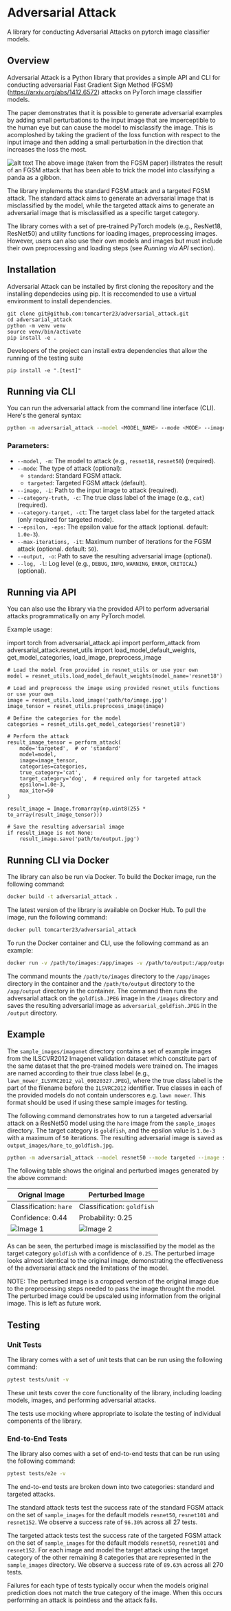 # Adversarial Attack
A library for conducting Adversarial Attacks on pytorch image classifier models.

## Overview
Adversarial Attack is a Python library that provides a simple API and CLI for conducting adversarial Fast Gradient Sign Method (FGSM) (https://arxiv.org/abs/1412.6572) attacks on PyTorch image classifier models.

The paper demonstrates that it is possible to generate adversarial examples by adding small perturbations to the input image that are imperceptible to the human eye but can cause the model to misclassify the image.
This is acomploshed by taking the gradient of the loss function with respect to the input image and then adding a small perturbation in the direction that increases the loss the most.

![alt text](FGSM_panda.png)
The above image (taken from the FGSM paper) illstrates the result of an FGSM attack that has been able to trick the model into classifying a panda as a gibbon. 

The library implements the standard FGSM attack and a targeted FGSM attack. The standard attack aims to generate an adversarial image that is misclassified by the model, while the targeted attack aims to generate an adversarial image that is misclassified as a specific target category.

The library comes with a set of pre-trained PyTorch models (e.g., ResNet18, ResNet50) and utility functions for loading images, preprocessing images. However, users can also use their own models and images but must include their own preprocessing and loading steps (see *Running via API* section).

## Installation
Adversarial Attack can be installed by first cloning the repository and the installing dependecies using pip. It is reccomended to use a virtual environment to install dependencies.

```
git clone git@github.com:tomcarter23/adversarial_attack.git
cd adversarial_attack
python -m venv venv
source venv/bin/activate
pip install -e . 
```

Developers of the project can install extra dependencies that allow the running of the testing suite

```
pip install -e ".[test]" 
```

## Running via CLI

You can run the adversarial attack from the command line interface (CLI). Here's the general syntax:

```bash
python -m adversarial_attack --model <MODEL_NAME> --mode <MODE> --image <IMAGE_PATH> --category-truth <TRUE_CATEGORY> --category-target <TARGET_CATEGORY> --epsilon <EPSILON> --max-iterations <MAX_ITER> --output <OUTPUT_PATH> --log <LOG_LEVEL>
```
### Parameters:

- `--model, -m`: The model to attack (e.g., `resnet18`, `resnet50`) (required).
- `--mode`: The type of attack (optional):
  - `standard`: Standard FGSM attack.
  - `targeted`: Targeted FGSM attack (default).
- `--image, -i`: Path to the input image to attack (required).
- `--category-truth, -c`: The true class label of the image (e.g., `cat`) (required).
- `--category-target, -ct`: The target class label for the targeted attack (only required for targeted mode).
- `--epsilon, -eps`: The epsilon value for the attack (optional. default: `1.0e-3`).
- `--max-iterations, -it`: Maximum number of iterations for the FGSM attack (optional. default: `50`).
- `--output, -o`: Path to save the resulting adversarial image (optional).
- `--log, -l`: Log level (e.g., `DEBUG`, `INFO`, `WARNING`, `ERROR`, `CRITICAL`) (optional).


## Running via API
You can also use the library via the provided API to perform adversarial attacks programmatically on any PyTorch model.

Example usage:

import torch
from adversarial_attack.api import perform_attack
from adversarial_attack.resnet_utils import load_model_default_weights, get_model_categories, load_image, preprocess_image

```
# Load the model from provided in resnet_utils or use your own
model = resnet_utils.load_model_default_weights(model_name='resnet18')

# Load and preprocess the image using provided resnet_utils functions or use your own
image = resnet_utils.load_image('path/to/image.jpg')
image_tensor = resnet_utils.preprocess_image(image)

# Define the categories for the model
categories = resnet_utils.get_model_categories('resnet18')

# Perform the attack
result_image_tensor = perform_attack(
    mode='targeted',  # or 'standard'
    model=model,
    image=image_tensor,
    categories=categories,
    true_category='cat',
    target_category='dog',  # required only for targeted attack
    epsilon=1.0e-3,
    max_iter=50
)

result_image = Image.fromarray(np.uint8(255 * to_array(result_image_tensor)))

# Save the resulting adversarial image
if result_image is not None:
    result_image.save('path/to/output.jpg')
```

## Running CLI via Docker

The library can also be run via Docker. To build the Docker image, run the following command:

```bash
docker build -t adversarial_attack .
```

The latest version of the library is available on Docker Hub. To pull the image, run the following command:

```bash
docker pull tomcarter23/adversarial_attack
```

To run the Docker container and CLI, use the following command as an example:

```bash
docker run -v /path/to/images:/app/images -v /path/to/output:/app/output tomcarter23/adversarial_attack python -m adversarial_attack --model resnet50 --mode targeted --image ./images/goldfish.JPEG --category-truth goldfish --category-target hare --epsilon 1.0e-3 --max-iterations 50 --output ./output/adversarial_goldfish.JPEG --log DEBUG

```

The command mounts the `/path/to/images` directory to the `/app/images` directory in the container and the `/path/to/output` directory to the `/app/output` directory in the container. The command then runs the adversarial attack on the `goldfish.JPEG` image in the `/images` directory and saves the resulting adversarial image as `adversarial_goldfish.JPEG` in the `/output` directory.

## Example

The `sample_images/imagenet` directory contains a set of example images from the ILSCVR2012 Imagenet validation dataset which constitute part of the same dataset that the pre-trained models were trained on. 
The images are named according to their true class label (e.g., `lawn_mower_ILSVRC2012_val_00020327.JPEG`), where the true class label is the part of the filename before the `ILSVRC2012` identifier. 
True classes in each of the provided models do not contain underscores e.g. `lawn mower`. This format should be used if using these sample images for testing.

The following command demonstrates how to run a targeted adversarial attack on a ResNet50 model using the `hare` image from the `sample_images` directory. 
The target category is `goldfish`, and the epsilon value is `1.0e-3` with a maximum of `50` iterations. The resulting adversarial image is saved as `output_images/hare_to_goldfish.jpg`.

```bash
python -m adversarial_attack --model resnet50 --mode targeted --image sample_images/imagenet/hare_ILSVRC2012_val_00004064.JPEG --category-truth hare --category-target goldfish --epsilon 1.0e-3 --max-iterations 50 --output output_images/hare_to_goldfish.JPEG --log DEBUG
```

The following table shows the original and perturbed images generated by the above command:


| Orignal Image                                                        | Perturbed Image                                 |
|----------------------------------------------------------------------|-------------------------------------------------|
| Classification: `hare`                                               | Classification: `goldfish`                      |
| Confidence: 0.44                                                     | Probability: 0.25                               |
| ![Image 1](sample_images/imagenet/hare_ILSVRC2012_val_00004064.JPEG) | ![Image 2](output_images/hare_to_goldfish.JPEG) |

As can be seen, the perturbed image is misclassified by the model as the target category `goldfish` with a confidence of `0.25`. The perturbed image looks almost identical to the original image, demonstrating the effectiveness of the adversarial attack and the limitations of the model.

NOTE: The perturbed image is a cropped version of the original image due to the preprocessing steps needed to pass the image throught the model. The perturbed image could be upscaled using information from the original image. This is left as future work. 
## Testing

### Unit Tests

The library comes with a set of unit tests that can be run using the following command:

```bash
pytest tests/unit -v
```

These unit tests cover the core functionality of the library, including loading models, images, and performing adversarial attacks. 

The tests use mocking where appropriate to isolate the testing of individual components of the library.

### End-to-End Tests


The library also comes with a set of end-to-end tests that can be run using the following command:

```bash
pytest tests/e2e -v
```

The end-to-end tests are broken down into two categories: standard and targeted attacks. 

The standard attack tests test the success rate of the standard FGSM attack on the set of `sample_images` for the default models `resnet50`,  `resnet101` and `resnet152`. We observe a success rate of `96.30%` across all 27 tests.

The targeted attack tests test the success rate of the targeted FGSM attack on the set of `sample_images` for the default models `resnet50`,  `resnet101` and `resnet152`. For each image and model the target attack using the target category of the other remaining 8 categories that are represented in the `sample_images` directory. We observe a success rate of `89.63%` across all 270 tests.

Failures for each type of tests typically occur when the models original prediction does not match the true category of the image. When this occurs performing an attack is pointless and the attack fails. 
